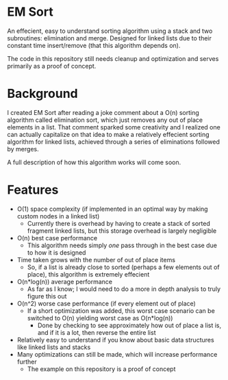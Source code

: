 # EM Sort
An effecient, easy to understand sorting algorithm using a stack and two subroutines: elimination and merge.
Designed for linked lists due to their constant time insert/remove (that this algorithm depends on).

The code in this repository still needs cleanup and optimization and serves primarily as a proof of concept.

# Background
I created EM Sort after reading a joke comment about a O(n) sorting algorithm called elimination sort, which just removes any out of place elements in a list.
That comment sparked some creativity and I realized one can actually capitalize on that idea to make a relatively effecient sorting algorithm for linked lists, achieved through a series of eliminations followed by merges.

A full description of how this algorithm works will come soon.

# Features
- O(1) space complexity (if implemented in an optimal way by making custom nodes in a linked list)
  - Currently there is overhead by having to create a stack of sorted fragment linked lists, but this storage overhead is largely negligible
- O(n) best case performance
  - This algorithm needs simply *one* pass through in the best case due to how it is designed
- Time taken grows with the number of out of place items
  - So, if a list is already close to sorted (perhaps a few elements out of place), this algorithm is extremely effecient
- O(n*log(n)) average performance
  - As far as I know; I would need to do a more in depth analysis to truly figure this out
- O(n^2) worse case performance (if every element out of place)
  - If a short optimization was added, this worst case scenario can be switched to O(n) yielding worst case as O(n*log(n))
    - Done by checking to see approximately how out of place a list is, and if it is a lot, then reverse the entire list
- Relatively easy to understand if you know about basic data structures like linked lists and stacks
- Many optimizations can still be made, which will increase performance further
  - The example on this repository is a proof of concept
